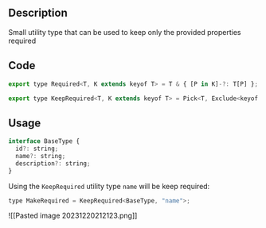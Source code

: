 
## Description

Small utility type that can be used to keep only the provided properties required
## Code

```javascript
export type Required<T, K extends keyof T> = T & { [P in K]-?: T[P] };

export type KeepRequired<T, K extends keyof T> = Pick<T, Exclude<keyof T, K>> & Required<T, K>;
```

## Usage

```javascript
interface BaseType {
  id?: string;
  name?: string;
  description?: string;
}
```

Using the `KeepRequired` utility type `name` will be keep required:

```javascript
type MakeRequired = KeepRequired<BaseType, "name">;
```


![[Pasted image 20231220212123.png]]